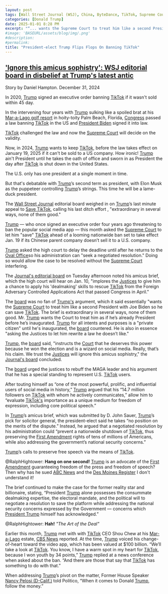 ```yaml
---
layout: post
tags: [Wall Street Journal (WSJ), China, ByteDance, TikTok, Supreme Court of the United States (SCOTUS), Joe Biden, politics]
categories: [Donald Trump]
date: 2025-01-01 8:28 PM
excerpt: "“... wants the Supreme Court to treat him like a second President with Joe Biden so he can save TikTok. The brief is extraordinary in several ways, none of them good. Mr. Trump wants the Court to treat him as if he’s already President before he’s inaugurated. Trump for all intents and purposes is a “private citizen” until he's inaugurated, the board countered. He is also in essence asking the Justices to let him rewrite a law he doesn’t like.” – Wall Street Journal editorial board"
#image: 'BASEURL/assets/blog/img/.png'
#description:
#permalink:
title: "President-elect Trump Flips Flops On Banning TikTok"
---
```



## ['Ignore this amicus sophistry': WSJ editorial board in disbelief at Trump's latest antic](https://www.rawstory.com/tiktok-ban-2670712862/)

Story by Daniel Hampton. December 31, 2024

In 2020, [Trump](https://www.whitehouse.gov/) signed an executive order banning [TikTok](https://www.tiktok.com/) if it wasn't sold within 45 day.

In the intervening four years with [Trump](https://www.whitehouse.gov/) sulking like a spoiled brat at his [Mar-a-Lago golf resort](https://www.maralagoclub.com/) in hoity-toity Palm Beach, Florida, [Congress](https://www.congress.gov/) passed a law banning [TikTok](https://www.tiktok.com/) in the US and [President Biden](https://bidenwhitehouse.archives.gov/) signed it into law.

[TikTok](https://www.tiktok.com/) challenged the law and now the [Supreme Court](https:http://www.supremecourtus.gov/) will decide on the validity. 

Now, in 2024, [Trump](https://www.whitehouse.gov/) wants to keep [TikTok](https://www.tiktok.com/), before the law takes effect on January 19, 2025 if it can't be sold to a US company. How ironic! [Trump](https://www.whitehouse.gov/) ain't President until he takes the oath of office and sworn in as President the day after [TikTok](https://www.tiktok.com/) is shut down in the United States. 

The U.S. only has one president at a single moment in time.

But that's debatable with [Trump](https://www.whitehouse.gov/)’s second term as president, with Elon Musk as the puppeteer controlling [Trump](https://www.whitehouse.gov/)’s strings. This time he will be a lame-duck president. 

The [Wall Street Journal](https://www.wsj.com/) editorial board weighed in on [Trump](https://www.whitehouse.gov/)’s last minute appeal to [Save TikTok](https://www.tiktok.com/), calling his last ditch effort , "extraordinary in several ways, none of them good."

[Trump](https://www.whitehouse.gov/) — who once signed an executive order four years ago threatening to ban the popular social media app — this month asked the [Supreme Court](https:http://www.supremecourtus.gov/) to let him "save" [TikTok](https://www.tiktok.com/) ahead of a looming nationwide ban set to take effect Jan. 19 if its Chinese parent company doesn’t sell it to a U.S. company.

[Trump](https://www.whitehouse.gov/) asked the high court to delay the deadline until after he returns to the [Oval Office](https://www.whitehouse.gov/)so his administration can "seek a negotiated resolution." Doing so would allow the case to be resolved without the [Supreme Court](http://www.supremecourtus.gov/) interfering.

The [Journal's editorial board](https://www.wsj.com/) on Tuesday afternoon noted his amicus brief, which the high court will hear on Jan. 10, "implores the [Justices](https://www.supremecoyrt.gov/) to give him a chance to apply his 'dealmaking' skills to rescue [TikTok](https://www.tiktok.com/) from the Foreign Adversary Controlled Applications Act that passed Congress in April."

The [board](https://www.wsj.com/) was no fan of [Trump's](https://www.whitehouse.gov/) argument, which it said essentially "wants the [Supreme Court](https:http://www.supremecourtus.gov/) to treat him like a second President with Joe Biden so he can save [TikTok](https://www.tiktok.com/). The brief is extraordinary in several ways, none of them good. Mr. [Trump](https://www.whitehouse.gov/) wants the Court to treat him as if he’s already President before he’s inaugurated. [Trump](https://www.whitehouse.gov/) for all intents and purposes is a "private citizen" until he's inaugurated, the [board](https://www.wsj.com/) countered. He is also in essence "asking the Justices to let him rewrite a law he doesn’t like."

[Trump](https://www.whitehouse.gov/), the [board](https://www.wsj.com/) said, "instructs the [Court](https:http://www.supremecourtus.gov/) that he deserves this power because he won the election and is a wizard on social media. Really, that’s his claim. We trust the [Justices](https://www.supremecoyrt.gov/) will ignore this amicus sophistry," the [Journal's board](https://www.wsj.https://www.wsj.com/) concluded.

The [board](https://www.wsj.com/) urged the justices to rebuff the MAGA leader and his argument that he has a special standing to represent U.S. [TikTok](https://www.tiktok.com/) users.

After touting himself as “one of the most powerful, prolific, and influential users of social media in history,” [Trump](https://www.whitehouse.gov/) argued that his “14.7 million followers on [TikTok](https://www.tiktok.com/) with whom he actively communicates,” allow him to “evaluate [TikTok's](https://www.tiktok.com/) importance as a unique medium for freedom of expression, including core political speech.”

In [Trump](https://www.whitehouse.gov/)’s amicus brief, which was submitted by D. John Sauer, [Trump](https://www.whitehouse.gov/)’s pick for solicitor general, the president-elect said he takes “no position on the merits of the dispute.” Instead, he argued that a negotiated resolution by his administration could “prevent a nationwide shutdown of [TikTok](https://www.tiktok.com/), thus preserving the [First Amendment](https://constitution.congress.gov/constitution/amendment-1/) rights of tens of millions of Americans, while also addressing the government’s national security concerns.”

[Trump](https://www.whitehouse.gov/)’s calls to preserve free speech via the means of [TikTok](https://www.tiktok.com/).

@RalphHightower: **Hang on one second!** [Trump](https://www.whitehouse.gov/) is an advocate of the [First Amendment](https://constitution.congress.gov/constitution/amendment-1/) guaranteeing freedom of the press and freedom of speech? Then why has he sued [ABC News](https://abcnews.go.com/) and the [Des Moines Register](https://www.desmoinesregister.com/)  I don't understand it!

The brief continued to make the case for the former reality star and billionaire, stating, “President [Trump](https://www.whitehouse.gov/) alone possesses the consummate dealmaking expertise, the electoral mandate, and the political will to negotiate a resolution to save the platform while addressing the national security concerns expressed by the Government — concerns which [President Trump](https://www.whitehouse.gov/) himself has acknowledged.”

@RalphHightower: **Hah!** *"The Art of the Deal"* 

Earlier this month, [Trump](https://www.whitehouse.gov/) met with with [TikTok](https://www.tiktok.com/) CEO Shou Chew at his [Mar-a-Lago](https://www.maralagoclub.com/) estate, [CBS News](https://www.cbsnews.com/) reported. At the time, [Trump](https://www.whitehouse.gov/) voiced his change-of-heart toward the video app, which has been valued at $100 billion. “We’ll take a look at [TikTok](https://www.tiktok.com/). You know, I have a warm spot in my heart for [TikTok](https://www.tiktok.com/), because I won youth by 34 points,” [Trump](https://www.whitehouse.gov/) replied at a news conference when asked about the ban. “And there are those that say that [TikTok](https://www.tiktok.com/) has something to do with that.”

When addressing [Trump](https://www.whitehouse.gov/)’s pivot on the matter, Former House Speaker [Nancy Pelosi (D-Calif.)](https://pelosi.house.gov/) told Politico, “When it comes to Donald [Trump](https://www.whitehouse.gov/), follow the money.”
